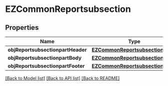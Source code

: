 # EZCommonReportsubsection

## Properties
Name | Type | Description | Notes
------------ | ------------- | ------------- | -------------
**objReportsubsectionpartHeader** | [**EZCommonReportsubsectionpart***](EZCommonReportsubsectionpart.md) |  | 
**objReportsubsectionpartBody** | [**EZCommonReportsubsectionpart***](EZCommonReportsubsectionpart.md) |  | 
**objReportsubsectionpartFooter** | [**EZCommonReportsubsectionpart***](EZCommonReportsubsectionpart.md) |  | 

[[Back to Model list]](../README.md#documentation-for-models) [[Back to API list]](../README.md#documentation-for-api-endpoints) [[Back to README]](../README.md)


